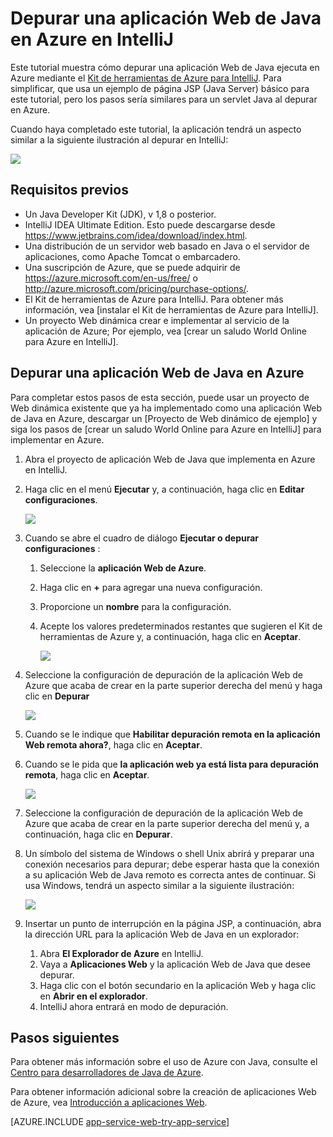 <properties 
    pageTitle="Depurar una aplicación Web de Java en Azure en IntelliJ | Microsoft Azure" 
    description="En este tutorial se muestra cómo usar el Kit de herramientas de Azure para IntelliJ depurar una aplicación Web de Java ejecuta en Azure." 
    services="app-service\web" 
    documentationCenter="java" 
    authors="selvasingh" 
    manager="wpickett" 
    editor=""/>

<tags 
    ms.service="app-service-web" 
    ms.workload="web" 
    ms.tgt_pltfrm="na" 
    ms.devlang="Java" 
    ms.topic="article" 
    ms.date="09/20/2016" 
    ms.author="asirveda;robmcm"/>

# <a name="debug-a-java-web-app-on-azure-in-intellij"></a>Depurar una aplicación Web de Java en Azure en IntelliJ

Este tutorial muestra cómo depurar una aplicación Web de Java ejecuta en Azure mediante el [Kit de herramientas de Azure para IntelliJ]. Para simplificar, que usa un ejemplo de página JSP (Java Server) básico para este tutorial, pero los pasos sería similares para un servlet Java al depurar en Azure.

Cuando haya completado este tutorial, la aplicación tendrá un aspecto similar a la siguiente ilustración al depurar en IntelliJ:

![][01]
 
## <a name="prerequisites"></a>Requisitos previos

* Un Java Developer Kit (JDK), v 1,8 o posterior.
* IntelliJ IDEA Ultimate Edition. Esto puede descargarse desde <https://www.jetbrains.com/idea/download/index.html>.
* Una distribución de un servidor web basado en Java o el servidor de aplicaciones, como Apache Tomcat o embarcadero.
* Una suscripción de Azure, que se puede adquirir de <https://azure.microsoft.com/en-us/free/> o <http://azure.microsoft.com/pricing/purchase-options/>.
* El Kit de herramientas de Azure para IntelliJ. Para obtener más información, vea [instalar el Kit de herramientas de Azure para IntelliJ].
* Un proyecto Web dinámica crear e implementar al servicio de la aplicación de Azure; Por ejemplo, vea [crear un saludo World Online para Azure en IntelliJ].

## <a name="to-debug-a-java-web-app-on-azure"></a>Depurar una aplicación Web de Java en Azure

Para completar estos pasos de esta sección, puede usar un proyecto de Web dinámica existente que ya ha implementado como una aplicación Web de Java en Azure, descargar un [Proyecto de Web dinámico de ejemplo] y siga los pasos de [crear un saludo World Online para Azure en IntelliJ] para implementar en Azure. 

1. Abra el proyecto de aplicación Web de Java que implementa en Azure en IntelliJ.

1. Haga clic en el menú **Ejecutar** y, a continuación, haga clic en **Editar configuraciones**.

    ![][02]

1. Cuando se abre el cuadro de diálogo **Ejecutar o depurar configuraciones** : 

    1. Seleccione la **aplicación Web de Azure**.
    1. Haga clic en **+** para agregar una nueva configuración.
    1. Proporcione un **nombre** para la configuración.
    1. Acepte los valores predeterminados restantes que sugieren el Kit de herramientas de Azure y, a continuación, haga clic en **Aceptar**.

        ![][03]

1. Seleccione la configuración de depuración de la aplicación Web de Azure que acaba de crear en la parte superior derecha del menú y haga clic en **Depurar**

    ![][04]

1. Cuando se le indique que **Habilitar depuración remota en la aplicación Web remota ahora?**, haga clic en **Aceptar**.

1. Cuando se le pida que **la aplicación web ya está lista para depuración remota**, haga clic en **Aceptar**.

    ![][05]

1. Seleccione la configuración de depuración de la aplicación Web de Azure que acaba de crear en la parte superior derecha del menú y, a continuación, haga clic en **Depurar**.

1. Un símbolo del sistema de Windows o shell Unix abrirá y preparar una conexión necesarios para depurar; debe esperar hasta que la conexión a su aplicación Web de Java remoto es correcta antes de continuar. Si usa Windows, tendrá un aspecto similar a la siguiente ilustración:

    ![][06]

1. Insertar un punto de interrupción en la página JSP, a continuación, abra la dirección URL para la aplicación Web de Java en un explorador:

    1. Abra **El Explorador de Azure** en IntelliJ.
    1. Vaya a **Aplicaciones Web** y la aplicación Web de Java que desee depurar.
    1. Haga clic con el botón secundario en la aplicación Web y haga clic en **Abrir en el explorador**.
    1. IntelliJ ahora entrará en modo de depuración.

## <a name="next-steps"></a>Pasos siguientes

Para obtener más información sobre el uso de Azure con Java, consulte el [Centro para desarrolladores de Java de Azure].

Para obtener información adicional sobre la creación de aplicaciones Web de Azure, vea [Introducción a aplicaciones Web].

[AZURE.INCLUDE [app-service-web-try-app-service](../../includes/app-service-web-try-app-service.md)]

<!-- URL List -->

[Azure App Service]: http://go.microsoft.com/fwlink/?LinkId=529714
[Kit de herramientas de Azure para IntelliJ]: ../azure-toolkit-for-intellij.md
[Instalar el Kit de herramientas de Azure IntelliJ]: ../azure-toolkit-for-intellij-installation.md
[Crear una aplicación Web de llamadas internacionales de saludo para Azure en IntelliJ]: ./app-service-web-intellij-create-hello-world-web-app.md
[Proyecto de Web dinámica de ejemplo]: http://go.microsoft.com/fwlink/?LinkId=817337

[Centro para desarrolladores de Java de Azure]: https://azure.microsoft.com/develop/java/
[Introducción a aplicaciones Web]: ./app-service-web-overview.md

<!-- IMG List -->

[01]: ./media/app-service-web-debug-java-web-app-in-intellij/01-debug-java-web-app-in-intellij.png
[02]: ./media/app-service-web-debug-java-web-app-in-intellij/02-configure-intellij-remote-debug.png
[03]: ./media/app-service-web-debug-java-web-app-in-intellij/03-debug-configuration.png
[04]: ./media/app-service-web-debug-java-web-app-in-intellij/04-select-debug.png
[05]: ./media/app-service-web-debug-java-web-app-in-intellij/05-ready-for-remote-debugging.png
[06]: ./media/app-service-web-debug-java-web-app-in-intellij/06-windows-command-prompt-connection-successful-to-remote.png
